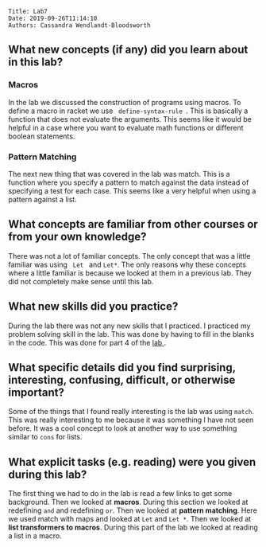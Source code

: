     Title: Lab7
    Date: 2019-09-26T11:14:10
    Authors: Cassandra Wendlandt-Bloodsworth



<h2>What new concepts (if any) did you learn about in this lab?</h2> 
<h3>Macros</h3>
In the lab we discussed the construction of programs using macros. To define a macro in racket we use <code> define-syntax-rule </code>. This is basically a function that does not evaluate the arguments. This seems like it would be helpful in a case where you want to evaluate math functions or different boolean statements. 
	<h3>Pattern Matching </h3>
The next new thing that was covered in the lab was match. This is a function where you specify a pattern to match against the data instead of specifying a test for each case. This seems like a very helpful when using a pattern against a list. 


<h2>What concepts are familiar from other courses or from your own knowledge? </h2> 
There was not a lot of familiar concepts. The only concept that was a little familiar was using <code> Let </code> and <code>Let*</code>. The only reasons why these concepts where a little familiar is because we looked at them in a previous lab. They did not completely make sense until this lab. 

<h2>What new skills did you practice?</h2>
During the lab there was not any new skills that I practiced. I practiced my problem solving skill in the lab. This was done by having to fill in the blanks in the code. This was done for part 4 of the <a href = "http://www.cs.unb.ca/~bremner/teaching/cs2613/labs/L07/">lab </a>. 

<h2>What specific details did you find surprising, interesting, confusing, difficult, or otherwise important?</h2> 
Some of the things that I found really interesting is the lab was using <code>match</code>. This was really interesting to me because it was something I have not seen before. It was a cool concept to look at another way to use something similar to <code>cons</code> for lists. 

<h2>What explicit tasks (e.g. reading) were you given during this lab?</h2> 
The first thing we had to do in the lab is read a few links to get some background. 
Then we looked at <b>macros</b>. During this section we looked at redefining <code>and</code> and redefining <code>or</code>. 
Then we looked at <b>pattern matching</b>. Here we used match with maps and looked at <code>Let</code> and <code>Let *</code>. 
Then we looked at <b>list transformers to macros</b>. During this part of the lab we looked at reading a list in a macro. 
